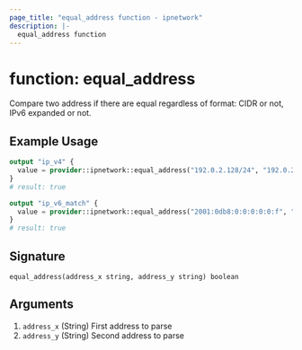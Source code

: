 ```yaml
---
page_title: "equal_address function - ipnetwork"
description: |-
  equal_address function
---
```


# function: equal_address

Compare two address if there are equal regardless of format: CIDR or not, IPv6 expanded or not.

## Example Usage

```terraform
output "ip_v4" {
  value = provider::ipnetwork::equal_address("192.0.2.128/24", "192.0.2.128")
}
# result: true

output "ip_v6_match" {
  value = provider::ipnetwork::equal_address("2001:0db8:0:0:0:0:0:f", "2001:db8::f/64")
}
# result: true
```

## Signature

```text
equal_address(address_x string, address_y string) boolean
```

## Arguments

1. `address_x` (String) First address to parse
1. `address_y` (String) Second address to parse
